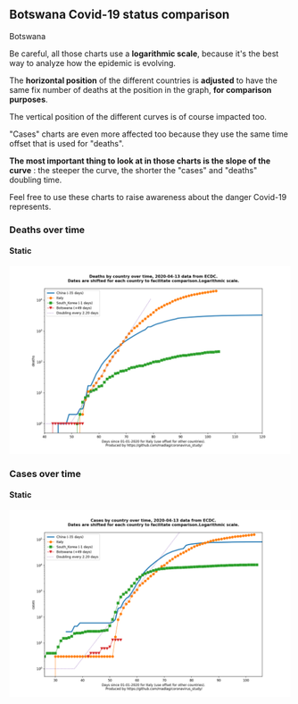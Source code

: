 ## Botswana Covid-19 status comparison 

Botswana



Be careful, all those charts use a **logarithmic scale**, because it's the best way to analyze how the epidemic is evolving.
 
The **horizontal position** of the different countries is **adjusted** to have the same fix number of deaths at the position in the graph, **for comparison purposes**.

The vertical position of the different curves is of course impacted too.

"Cases" charts are even more affected too because they use the same time offset that is used for "deaths".

**The most important thing to look at in those charts is the slope of the curve** : the steeper the curve, the shorter the "cases" and "deaths" doubling time.

Feel free to use these charts to raise awareness about the danger Covid-19 represents. 


 
### Deaths over time
 
#### Static
![Botswana covid-19 deaths static chart](https://raw.githubusercontent.com/madlag/coronavirus_study/master/notebooks/graphs/2020-04-13/countries/Botswana/2020-04-13_Botswana_deaths.png "Botswana covid-19 deaths static chart")   

 
### Cases over time
 
#### Static
![Botswana covid-19 cases static chart](https://raw.githubusercontent.com/madlag/coronavirus_study/master/notebooks/graphs/2020-04-13/countries/Botswana/2020-04-13_Botswana_cases.png "Botswana covid-19 cases static chart")   

